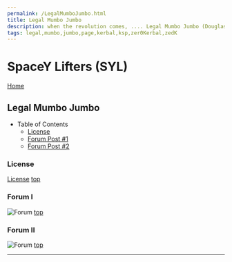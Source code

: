 ```yaml
---
permalink: /LegalMumboJumbo.html
title: Legal Mumbo Jumbo
description: when the revolution comes, .... Legal Mumbo Jumbo (Douglas Adams)
tags: legal,mumbo,jumbo,page,kerbal,ksp,zer0Kerbal,zedK
---
```

<!--
LegalMumboJumbo.md v1.0.5.1
SpaceY Lifters (SYL)
created: 01 Feb 2022
updated: 15 May 2022
-->

<script src="https://kit.fontawesome.com/0ea5493613.js" crossorigin="anonymous"></script>
<i class="fa-solid fa-file-contract fa-beat-fade fa-3x" style="--fa-beat-fade-opacity: 0.1; --fa-beat-fade-scale: 1.25;color: #6495ED" ></i>

# SpaceY Lifters (SYL)

[Home](./index.md)

## Legal Mumbo Jumbo

* Table of Contents
  * [License](#License)
  * [Forum Post #1](#forum-i)
  * [Forum Post #2](#forum-ii)

### License

[License](./LegalMumboJumbo/License.md)
[top](#legal-mumbo-jumbo)

### Forum I

![Forum](./LegalMumboJumbo/FORUM-01.png)
[top](#legal-mumbo-jumbo)

### Forum II

![Forum](./LegalMumboJumbo/FORUM-02.png)
[top](#legal-mumbo-jumbo)

---

<!-- THIS FILE: CC BY-ND 4.0 by zer0Kerbal -->
